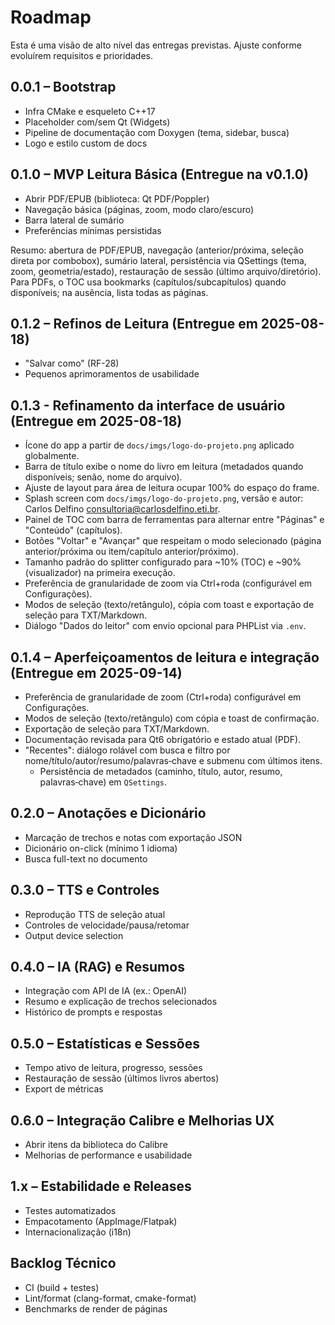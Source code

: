 # Roadmap

Esta é uma visão de alto nível das entregas previstas. Ajuste conforme evoluírem requisitos e prioridades.


## 0.0.1 – Bootstrap
- Infra CMake e esqueleto C++17
- Placeholder com/sem Qt (Widgets)
- Pipeline de documentação com Doxygen (tema, sidebar, busca)
- Logo e estilo custom de docs

## 0.1.0 – MVP Leitura Básica (Entregue na v0.1.0)
- Abrir PDF/EPUB (biblioteca: Qt PDF/Poppler)
- Navegação básica (páginas, zoom, modo claro/escuro)
- Barra lateral de sumário
- Preferências mínimas persistidas
  
Resumo: abertura de PDF/EPUB, navegação (anterior/próxima, seleção direta por combobox), sumário lateral, persistência via QSettings (tema, zoom, geometria/estado), restauração de sessão (último arquivo/diretório). Para PDFs, o TOC usa bookmarks (capítulos/subcapítulos) quando disponíveis; na ausência, lista todas as páginas.

## 0.1.2 – Refinos de Leitura (Entregue em 2025-08-18)
- "Salvar como" (RF-28)
- Pequenos aprimoramentos de usabilidade

## 0.1.3 - Refinamento da interface de usuário (Entregue em 2025-08-18)
- Ícone do app a partir de `docs/imgs/logo-do-projeto.png` aplicado globalmente.
- Barra de título exibe o nome do livro em leitura (metadados quando disponíveis; senão, nome do arquivo).
- Ajuste de layout para área de leitura ocupar 100% do espaço do frame.
- Splash screen com `docs/imgs/logo-do-projeto.png`, versão e autor: Carlos Delfino <consultoria@carlosdelfino.eti.br>.
- Painel de TOC com barra de ferramentas para alternar entre "Páginas" e "Conteúdo" (capítulos).
- Botões "Voltar" e "Avançar" que respeitam o modo selecionado (página anterior/próxima ou item/capítulo anterior/próximo).
- Tamanho padrão do splitter configurado para ~10% (TOC) e ~90% (visualizador) na primeira execução.
- Preferência de granularidade de zoom via Ctrl+roda (configurável em Configurações).
- Modos de seleção (texto/retângulo), cópia com toast e exportação de seleção para TXT/Markdown.
- Diálogo "Dados do leitor" com envio opcional para PHPList via `.env`.

## 0.1.4 – Aperfeiçoamentos de leitura e integração (Entregue em 2025-09-14)
- Preferência de granularidade de zoom (Ctrl+roda) configurável em Configurações.
- Modos de seleção (texto/retângulo) com cópia e toast de confirmação.
- Exportação de seleção para TXT/Markdown.
- Documentação revisada para Qt6 obrigatório e estado atual (PDF).
 - "Recentes": diálogo rolável com busca e filtro por nome/título/autor/resumo/palavras‑chave e submenu com últimos itens.
   - Persistência de metadados (caminho, título, autor, resumo, palavras‑chave) em `QSettings`.

## 0.2.0 – Anotações e Dicionário
- Marcação de trechos e notas com exportação JSON
- Dicionário on-click (mínimo 1 idioma)
- Busca full-text no documento

## 0.3.0 – TTS e Controles
- Reprodução TTS de seleção atual
- Controles de velocidade/pausa/retomar
- Output device selection

## 0.4.0 – IA (RAG) e Resumos
- Integração com API de IA (ex.: OpenAI)
- Resumo e explicação de trechos selecionados
- Histórico de prompts e respostas

## 0.5.0 – Estatísticas e Sessões
- Tempo ativo de leitura, progresso, sessões
- Restauração de sessão (últimos livros abertos)
- Export de métricas

## 0.6.0 – Integração Calibre e Melhorias UX
- Abrir itens da biblioteca do Calibre
- Melhorias de performance e usabilidade

## 1.x – Estabilidade e Releases
- Testes automatizados
- Empacotamento (AppImage/Flatpak)
- Internacionalização (i18n)

## Backlog Técnico
- CI (build + testes)
- Lint/format (clang-format, cmake-format)
- Benchmarks de render de páginas
